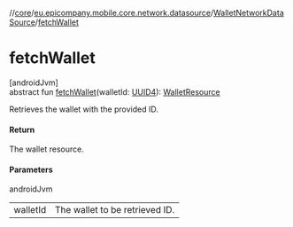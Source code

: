 //[core](../../../index.md)/[eu.epicompany.mobile.core.network.datasource](../index.md)/[WalletNetworkDataSource](index.md)/[fetchWallet](fetch-wallet.md)

# fetchWallet

[androidJvm]\
abstract fun [fetchWallet](fetch-wallet.md)(walletId: [UUID4](../../eu.epicompany.mobile.core.datatypes/index.md#545543244%2FClasslikes%2F-1060529556)): [WalletResource](../../eu.epicompany.mobile.core.network.model.wallet/-wallet-resource/index.md)

Retrieves the wallet with the provided ID.

#### Return

The wallet resource.

#### Parameters

androidJvm

| | |
|---|---|
| walletId | The wallet to be retrieved ID. |
